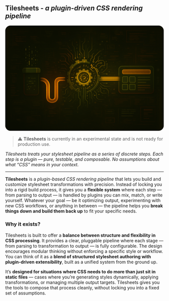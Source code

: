 ## Tilesheets - *a plugin-driven CSS rendering pipeline*

![Plugin-driven CSS rendering pipeline](../../../images/css-pipeline.png)

> ⚠️ **Tilesheets** is currently in an experimental state and is not ready for production use.

_Tilesheets treats your stylesheet pipeline as a series of discrete steps. Each step is a plugin — pure, testable, and composable. No assumptions about what “CSS” means in your context._

---

**Tilesheets** is a _plugin-based CSS rendering pipeline_ that lets you build and customize stylesheet transformations with precision. Instead of locking you into a rigid build process, it gives you a **flexible system** where each step — from parsing to output — is handled by plugins you can mix, match, or write yourself. Whatever your goal — be it optimizing output, experimenting with new CSS workflows, or anything in between — the pipeline helps you **break things down and build them back up** to fit your specific needs.

### Why it exists?

Tilesheets is built to offer a **balance between structure and flexibility in CSS processing**. It provides a clear, pluggable pipeline where each stage — from parsing to transformation to output — is fully configurable. The design encourages modular thinking without enforcing a specific style or workflow. You can think of it as a **blend of structured stylesheet authoring with plugin-driven extensibility**, built as a unified system from the ground up.

It’s **designed for situations where CSS needs to do more than just sit in static files** — cases where you’re generating styles dynamically, applying transformations, or managing multiple output targets. Tilesheets gives you the tools to compose that process cleanly, without locking you into a fixed set of assumptions.